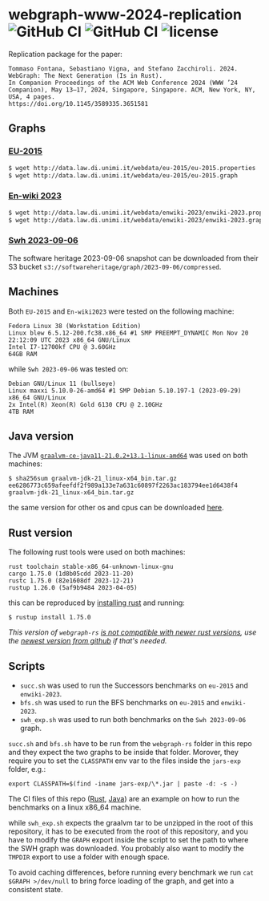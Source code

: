 # webgraph-www-2024-replication ![GitHub CI](https://github.com/zommiommy/webgraph-www-2024-replication/actions/workflows/rust.yml/badge.svg) ![GitHub CI](https://github.com/zommiommy/webgraph-www-2024-replication/actions/workflows/java.yml/badge.svg) ![license](https://img.shields.io/crates/l/webgraph)

Replication package for the paper:

    Tommaso Fontana, Sebastiano Vigna, and Stefano Zacchiroli. 2024.
    WebGraph: The Next Generation (Is in Rust).
	In Companion Proceedings of the ACM Web Conference 2024 (WWW ’24 Companion), May 13–17, 2024, Singapore, Singapore. ACM, New York, NY, USA, 4 pages.
	https://doi.org/10.1145/3589335.3651581

## Graphs

### [EU-2015](https://law.di.unimi.it/webdata/eu-2015/)
```bash
$ wget http://data.law.di.unimi.it/webdata/eu-2015/eu-2015.properties
$ wget http://data.law.di.unimi.it/webdata/eu-2015/eu-2015.graph
```

### [En-wiki 2023](https://law.di.unimi.it/webdata/enwiki-2023/)
```bash
$ wget http://data.law.di.unimi.it/webdata/enwiki-2023/enwiki-2023.properties
$ wget http://data.law.di.unimi.it/webdata/enwiki-2023/enwiki-2023.graph
```

### [Swh 2023-09-06](https://docs.softwareheritage.org/devel/swh-dataset/graph/dataset.html)
The software heritage 2023-09-06 snapshot can be downloaded from their S3 bucket `s3://softwareheritage/graph/2023-09-06/compressed`. 

## Machines
Both `EU-2015` and `En-wiki2023` were tested on the following machine:
```
Fedora Linux 38 (Workstation Edition)
Linux blew 6.5.12-200.fc38.x86_64 #1 SMP PREEMPT_DYNAMIC Mon Nov 20 22:12:09 UTC 2023 x86_64 GNU/Linux
Intel I7-12700kf CPU @ 3.60GHz
64GB RAM
```
while `Swh 2023-09-06` was tested on:
```
Debian GNU/Linux 11 (bullseye)
Linux maxxi 5.10.0-26-amd64 #1 SMP Debian 5.10.197-1 (2023-09-29) x86_64 GNU/Linux
2x Intel(R) Xeon(R) Gold 6130 CPU @ 2.10GHz
4TB RAM
```

## Java version
The JVM [`graalvm-ce-java11-21.0.2+13.1-linux-amd64`](https://download.oracle.com/graalvm/21/archive/graalvm-jdk-21.0.2_linux-x64_bin.tar.gz) was used on both machines:
```
$ sha256sum graalvm-jdk-21_linux-x64_bin.tar.gz
ee6286773c659afeefdf2f989a133e7a631c60897f2263ac183794ee1d6438f4  graalvm-jdk-21_linux-x64_bin.tar.gz
```
the same version for other os and cpus can be downloaded [here](https://www.oracle.com/java/technologies/javase/graalvm-jdk21-archive-downloads.html).

## Rust version
The following rust tools were used on both machines:
```
rust toolchain stable-x86_64-unknown-linux-gnu
cargo 1.75.0 (1d8b05cdd 2023-11-20)
rustc 1.75.0 (82e1608df 2023-12-21)
rustup 1.26.0 (5af9b9484 2023-04-05)
```
this can be reproduced by [installing rust](https://www.rust-lang.org/tools/install) and running:
```
$ rustup install 1.75.0
```
*This version of `webgraph-rs` [is not compatible with newer rust versions](https://github.com/rust-lang/rust/issues/121604#event-11935096017), use the [newest version from github](https://github.com/vigna/webgraph-rs) if that's needed.*
## Scripts
- `succ.sh` was used to run the Successors benchmarks on `eu-2015` and `enwiki-2023`.
- `bfs.sh` was used to run the BFS benchmarks on `eu-2015` and `enwiki-2023`.
- `swh_exp.sh` was used to run both benchmarks on the `Swh 2023-09-06` graph.

`succ.sh` and `bfs.sh` have to be run from the `webgraph-rs` folder in this repo and they expect the two graphs to be inside that folder. Morover, they require you to set the `CLASSPATH` env var to the files inside the `jars-exp` folder, e.g.: 
```shell
export CLASSPATH=$(find -iname jars-exp/\*.jar | paste -d: -s -)
``` 

The CI files of this repo ([Rust](https://github.com/zommiommy/webgraph-www-2024-replication/blob/main/.github/workflows/rust.yml), [Java](https://github.com/zommiommy/webgraph-www-2024-replication/blob/main/.github/workflows/java.yml)) are an example on how to run the 
benchmarks on a linux x86_64 machine.

while `swh_exp.sh` expects the graalvm tar to be unzipped in the root of this repository, it has to be executed from the root of this repository, and you have to modify the `GRAPH` export inside the script to set the path to where the SWH graph was downloaded. You probably also want to modify the `TMPDIR` export to use a folder with enough space.

To avoid caching differences, before running every benchmark we run `cat $GRAPH >/dev/null` to bring force loading of the graph, and get into a consistent state.
